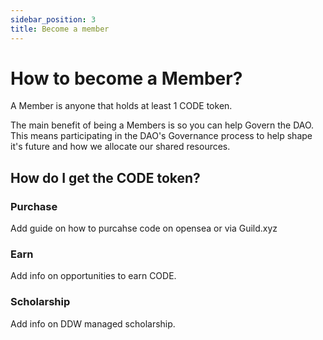 ```yaml
---
sidebar_position: 3
title: Become a member
---
```


# How to become a Member?

A Member is anyone that holds at least 1 CODE token.

The main benefit of being a Members is so you can help Govern the DAO. This means participating in the DAO's Governance process to help shape it's future and how we allocate our shared resources.

## How do I get the CODE token?

### Purchase

Add guide on how to purcahse code on opensea or via Guild.xyz

### Earn

Add info on opportunities to earn CODE.

### Scholarship

Add info on DDW managed scholarship.

